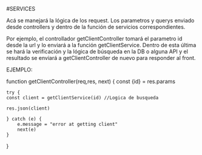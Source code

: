 #SERVICES

Acá se manejará la lógica de los request. Los parametros y querys enviado desde controllers y dentro de la función de servicios correspondientes.

Por ejemplo, el controllador getClientController tomará el parametro id desde la url y lo enviará a la función getClientService. Dentro de esta última se hará la verificación y la lógica de búsqueda en la DB o alguna API y el resultado se enviará a getClientController de nuevo para responder al front.

EJEMPLO:

function getClientController(req,res, next) {
    const {id} = res.params

    try {
    const client = getClientService(id) //Logica de busqueda

    res.json(client)

    } catch (e) {
        e.message = "error at getting client"
        next(e)
    }
}